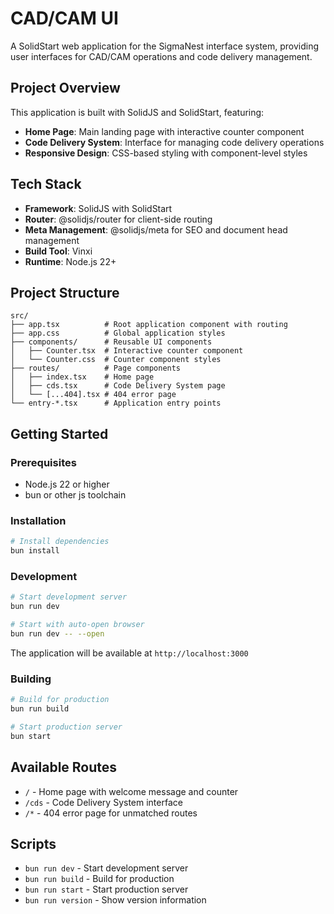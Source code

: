 # CAD/CAM UI

A SolidStart web application for the SigmaNest interface system, providing user interfaces for CAD/CAM operations and code delivery management.

## Project Overview

This application is built with SolidJS and SolidStart, featuring:

- **Home Page**: Main landing page with interactive counter component
- **Code Delivery System**: Interface for managing code delivery operations
- **Responsive Design**: CSS-based styling with component-level styles

## Tech Stack

- **Framework**: SolidJS with SolidStart
- **Router**: @solidjs/router for client-side routing
- **Meta Management**: @solidjs/meta for SEO and document head management
- **Build Tool**: Vinxi
- **Runtime**: Node.js 22+

## Project Structure

```
src/
├── app.tsx          # Root application component with routing
├── app.css          # Global application styles
├── components/      # Reusable UI components
│   ├── Counter.tsx  # Interactive counter component
│   └── Counter.css  # Counter component styles
├── routes/          # Page components
│   ├── index.tsx    # Home page
│   ├── cds.tsx      # Code Delivery System page
│   └── [...404].tsx # 404 error page
└── entry-*.tsx      # Application entry points
```

## Getting Started

### Prerequisites

- Node.js 22 or higher
- bun or other js toolchain

### Installation

```bash
# Install dependencies
bun install
```

### Development

```bash
# Start development server
bun run dev

# Start with auto-open browser
bun run dev -- --open
```

The application will be available at `http://localhost:3000`

### Building

```bash
# Build for production
bun run build

# Start production server
bun start
```

## Available Routes

- `/` - Home page with welcome message and counter
- `/cds` - Code Delivery System interface
- `/*` - 404 error page for unmatched routes

## Scripts

- `bun run dev` - Start development server
- `bun run build` - Build for production
- `bun run start` - Start production server
- `bun run version` - Show version information
